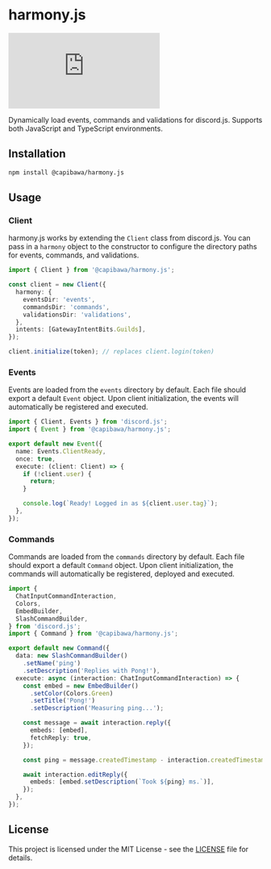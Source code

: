 # harmony.js

[![npm](https://img.shields.io/npm/v/@capibawa/harmony.js)](https://www.npmjs.com/package/@capibawa/harmony.js)

Dynamically load events, commands and validations for discord.js. Supports both JavaScript and TypeScript environments.

## Installation

```bash
npm install @capibawa/harmony.js
```

## Usage

### Client

harmony.js works by extending the `Client` class from discord.js. You can pass in a `harmony` object to the constructor to configure the directory paths for events, commands, and validations.

```ts
import { Client } from '@capibawa/harmony.js';

const client = new Client({
  harmony: {
    eventsDir: 'events',
    commandsDir: 'commands',
    validationsDir: 'validations',
  },
  intents: [GatewayIntentBits.Guilds],
});

client.initialize(token); // replaces client.login(token)
```

### Events

Events are loaded from the `events` directory by default. Each file should export a default `Event` object. Upon client initialization, the events will automatically be registered and executed.

```ts
import { Client, Events } from 'discord.js';
import { Event } from '@capibawa/harmony.js';

export default new Event({
  name: Events.ClientReady,
  once: true,
  execute: (client: Client) => {
    if (!client.user) {
      return;
    }

    console.log(`Ready! Logged in as ${client.user.tag}`);
  },
});
```

### Commands

Commands are loaded from the `commands` directory by default. Each file should export a default `Command` object. Upon client initialization, the commands will automatically be registered, deployed and executed.

```ts
import {
  ChatInputCommandInteraction,
  Colors,
  EmbedBuilder,
  SlashCommandBuilder,
} from 'discord.js';
import { Command } from '@capibawa/harmony.js';

export default new Command({
  data: new SlashCommandBuilder()
    .setName('ping')
    .setDescription('Replies with Pong!'),
  execute: async (interaction: ChatInputCommandInteraction) => {
    const embed = new EmbedBuilder()
      .setColor(Colors.Green)
      .setTitle('Pong!')
      .setDescription('Measuring ping...');

    const message = await interaction.reply({
      embeds: [embed],
      fetchReply: true,
    });

    const ping = message.createdTimestamp - interaction.createdTimestamp;

    await interaction.editReply({
      embeds: [embed.setDescription(`Took ${ping} ms.`)],
    });
  },
});
```

## License

This project is licensed under the MIT License - see the [LICENSE](LICENSE) file for details.
